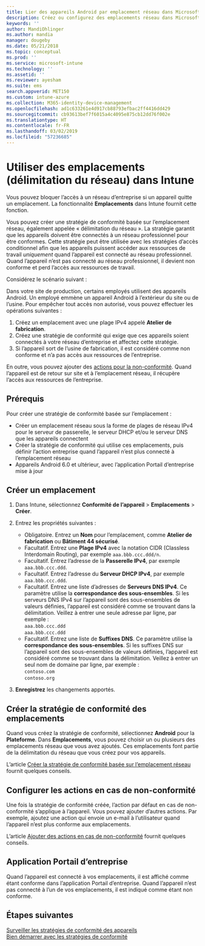 ```yaml
---
title: Lier des appareils Android par emplacement réseau dans Microsoft Intune - Azure | Microsoft Docs
description: Créez ou configurez des emplacements réseau dans Microsoft Intune pour les appareils Android. Vous pouvez marquer des appareils comme non conformes en fonction de l’emplacement réseau de l’appareil. Si l’appareil sort de l’emplacement réseau, vous pouvez bloquer l’accès aux ressources de l’entreprise.
keywords: ''
author: MandiOhlinger
ms.author: mandia
manager: dougeby
ms.date: 05/21/2018
ms.topic: conceptual
ms.prod: ''
ms.service: microsoft-intune
ms.technology: ''
ms.assetid: ''
ms.reviewer: ayesham
ms.suite: ems
search.appverid: MET150
ms.custom: intune-azure
ms.collection: M365-identity-device-management
ms.openlocfilehash: ad1c633261e4d917cb88793efbac2ff4416dd429
ms.sourcegitcommit: cb93613bef7f6015a4c4095e875cb12dd76f002e
ms.translationtype: HT
ms.contentlocale: fr-FR
ms.lasthandoff: 03/02/2019
ms.locfileid: "57236685"
---
```

# <a name="use-locations-network-fence-in-intune"></a>Utiliser des emplacements (délimitation du réseau) dans Intune

Vous pouvez bloquer l’accès à un réseau d’entreprise si un appareil quitte un emplacement. La fonctionnalité **Emplacements** dans Intune fournit cette fonction. 

Vous pouvez créer une stratégie de conformité basée sur l’emplacement réseau, également appelée « délimitation du réseau ». La stratégie garantit que les appareils doivent être connectés à un réseau professionnel pour être conformes. Cette stratégie peut être utilisée avec les stratégies d’accès conditionnel afin que les appareils puissent accéder aux ressources de travail *uniquement* quand l’appareil est connecté au réseau professionnel. Quand l’appareil n’est pas connecté au réseau professionnel, il devient non conforme et perd l’accès aux ressources de travail.

Considérez le scénario suivant :

Dans votre site de production, certains employés utilisent des appareils Android. Un employé emmène un appareil Android à l’extérieur du site ou de l’usine. Pour empêcher tout accès non autorisé, vous pouvez effectuer les opérations suivantes :

1. Créez un emplacement avec une plage IPv4 appelé **Atelier de fabrication**.
2. Créez une stratégie de conformité qui exige que ces appareils soient connectés à votre réseau d’entreprise et affectez cette stratégie.
3. Si l’appareil sort de l’usine de fabrication, il est considéré comme non conforme et n’a pas accès aux ressources de l’entreprise.

En outre, vous pouvez ajouter des [actions pour la non-conformité](#configure-the-actions-for-noncompliance). Quand l’appareil est de retour sur site et à l’emplacement réseau, il récupère l’accès aux ressources de l’entreprise.

## <a name="prerequisites"></a>Prérequis

Pour créer une stratégie de conformité basée sur l’emplacement :

- Créer un emplacement réseau sous la forme de plages de réseau IPv4 pour le serveur de passerelle, le serveur DHCP et/ou le serveur DNS que les appareils connectent
- Créer la stratégie de conformité qui utilise ces emplacements, puis définir l’action entreprise quand l’appareil n’est plus connecté à l’emplacement réseau
- Appareils Android 6.0 et ultérieur, avec l’application Portail d’entreprise mise à jour

## <a name="create-a-location"></a>Créer un emplacement

1. Dans Intune, sélectionnez **Conformité de l’appareil** > **Emplacements** > **Créer**.

2. Entrez les propriétés suivantes :  

   - Obligatoire. Entrez un **Nom** pour l’emplacement, comme **Atelier de fabrication** ou **Bâtiment 44 sécurisé**.
   - Facultatif. Entrez une **Plage IPv4** avec la notation CIDR (Classless Interdomain Routing), par exemple `aaa.bbb.ccc.ddd/n`.
   - Facultatif. Entrez l’adresse de la **Passerelle IPv4**, par exemple `aaa.bbb.ccc.ddd`.
   - Facultatif. Entrez l’adresse du **Serveur DHCP IPv4**, par exemple `aaa.bbb.ccc.ddd`.
   - Facultatif. Entrez une liste d’adresses de **Serveurs DNS IPv4**. Ce paramètre utilise la **correspondance des sous-ensembles**. Si les serveurs DNS IPv4 sur l’appareil sont des sous-ensembles de valeurs définies, l’appareil est considéré comme se trouvant dans la délimitation. Veillez à entrer une seule adresse par ligne, par exemple :  
     `aaa.bbb.ccc.ddd`  
     `aaa.bbb.ccc.ddd`
   - Facultatif. Entrez une liste de **Suffixes DNS**. Ce paramètre utilise la **correspondance des sous-ensembles**. Si les suffixes DNS sur l’appareil sont des sous-ensembles de valeurs définies, l’appareil est considéré comme se trouvant dans la délimitation. Veillez à entrer un seul nom de domaine par ligne, par exemple :  
     `contoso.com`  
     `contoso.org`

3. **Enregistrez** les changements apportés.

## <a name="create-the-location-compliance-policy"></a>Créer la stratégie de conformité des emplacements

Quand vous créez la stratégie de conformité, sélectionnez **Android** pour la **Plateforme**. Dans **Emplacements**, vous pouvez choisir un ou plusieurs des emplacements réseau que vous avez ajoutés. Ces emplacements font partie de la délimitation du réseau que vous créez pour vos appareils.

L’article [Créer la stratégie de conformité basée sur l’emplacement réseau](compliance-policy-create-android.md#locations) fournit quelques conseils.

## <a name="configure-the-actions-for-noncompliance"></a>Configurer les actions en cas de non-conformité

Une fois la stratégie de conformité créée, l’action par défaut en cas de non-conformité s’applique à l’appareil. Vous pouvez ajouter d’autres actions. Par exemple, ajoutez une action qui envoie un e-mail à l’utilisateur quand l’appareil n’est plus conforme aux emplacements.

L’article [Ajouter des actions en cas de non-conformité](actions-for-noncompliance.md) fournit quelques conseils.

## <a name="company-portal-app"></a>Application Portail d’entreprise

Quand l’appareil est connecté à vos emplacements, il est affiché comme étant conforme dans l’application Portail d’entreprise. Quand l’appareil n’est pas connecté à l’un de vos emplacements, il est indiqué comme étant non conforme.

## <a name="next-steps"></a>Étapes suivantes
[Surveiller les stratégies de conformité des appareils](compliance-policy-monitor.md)  
[Bien démarrer avec les stratégies de conformité](device-compliance-get-started.md)

